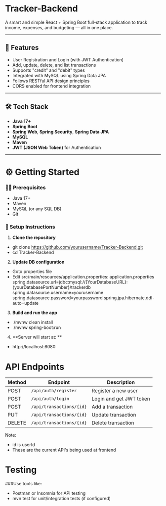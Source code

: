 # Tracker-Backend
A smart and simple React + Spring Boot full-stack application to track income, expenses, and budgeting — all in one place.

---

## 🚀 Features

- User Registration and Login (with JWT Authentication)
- Add, update, delete, and list transactions
- Supports "credit" and "debit" types
- Integrated with MySQL using Spring Data JPA
- Follows RESTful API design principles
- CORS enabled for frontend integration

---

## 🛠 Tech Stack

- **Java 17+**
- **Spring Boot**
- **Spring Web**, **Spring Security**, **Spring Data JPA**
- **MySQL**
- **Maven**
- **JWT (JSON Web Token)** for Authentication

---
# ⚙️ Getting Started

### 🧑‍💻 Prerequisites

- Java 17+
- Maven
- MySQL (or any SQL DB)
- Git

### 🔧 Setup Instructions

1. **Clone the repository**
- git clone https://github.com/yourusername/Tracker-Backend.git
- cd Tracker-Backend
2. **Update DB configuration**
- Goto properties file
- Edit src/main/resources/application.properties:
    application.properties
        spring.datasource.url=jdbc:mysql://{YourDatabaseURL}:{yourDatabasePortNumber}/trackerdb
        spring.datasource.username=yourusername
        spring.datasource.password=yourpassword
        spring.jpa.hibernate.ddl-auto=update
3. **Build and run the app**
- ./mvnw clean install
- ./mvnw spring-boot:run
4. **Server will start at: **
- http://localhost:8080

# API Endpoints
| Method | Endpoint                 | Description             |
| ------ | ------------------------ | ----------------------- |
| POST   | `/api/auth/register`     | Register a new user     |
| POST   | `/api/auth/login`        | Login and get JWT token |
| POST   | `/api/transactions/{id}` | Add a transaction       |
| PUT    | `/api/transactions/{id}` | Update transaction      |
| DELETE | `/api/transactions/{id}` | Delete transaction      |

Note: 
- id is userId
- These are the current API's being used at frontend

# Testing
###Use tools like:
- Postman or Insomnia for API testing
- mvn test for unit/integration tests (if configured)
